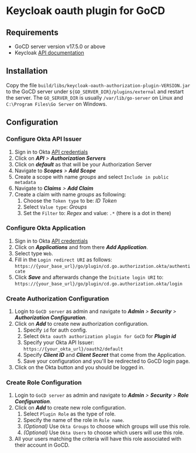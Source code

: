 # Keycloak oauth plugin for GoCD

## Requirements

* GoCD server version v17.5.0 or above
* Keycloak [API documentation](https://www.keycloak.org/docs-api/11.0/rest-api/index.html)

## Installation

Copy the file `build/libs/keycloak-oauth-authorization-plugin-VERSION.jar` to the GoCD server under `${GO_SERVER_DIR}/plugins/external` 
and restart the server. The `GO_SERVER_DIR` is usually `/var/lib/go-server` on Linux and `C:\Program Files\Go Server` 
on Windows.

## Configuration

###  Configure Okta API Issuer

1. Sign in to Okta [API credentials](https://developer.okta.com/signup/)
2. Click on **_API_** _>_ **_Authorization Servers_**
3. Click on **_default_** as that will be your Authorization Server 
4. Navigate to **_Scopes_** _>_ **_Add Scope_**
5. Create a scope with name _groups_ and select `Include in public metadata`
6. Navigate to **_Claims_** _>_ **_Add Claim_**
7. Create a claim with name _groups_ as following:
    1. Choose the `Token type` to be: _ID Token_
    2. Select `Value type`: _Groups_
    3. Set the `Filter` to: _Regex_ and value: `.*` (there is a dot in there)

###  Configure Okta Application

1. Sign in to Okta [API credentials](https://developer.okta.com/signup/)
2. Click on **_Applications_** and from there **_Add Application_**.
3. Select type `Web`.
4. Fill in the `Login redirect URI` as follows: `https://{your_base_url}/go/plugin/cd.go.authorization.okta/authenticate`
5. Click **_Save_** and afterwards change the `Initiate login URI` to: `https://{your_base_url}/go/plugin/cd.go.authorization.okta/login`

### Create Authorization Configuration

1. Login to `GoCD server` as admin and navigate to **_Admin_** _>_ **_Security_** _>_ **_Authorization Configuration_**.
2. Click on **_Add_** to create new authorization configuration.
    1. Specify `id` for auth config.
    2. Select `Okta oauth authorization plugin for GoCD` for **_Plugin id_**
    3. Specify your Okta API Issuer: `https://{your_okta_url}/oauth2/default`
    4. Specify **_Client ID_** and **_Client Secret_** that come from the Application.
    5. Save your configuration and you'll be redirected to GoCD login page.
3. Click on the Okta button and you should be logged in.

### Create Role Configuration

1. Login to `GoCD server` as admin and navigate to **_Admin_** _>_ **_Security_** _>_ **_Role Configuration_**.
2. Click on **_Add_** to create new role configuration.
    1. Select `Plugin Role` as the type of role.
    2. Specify the name of the role in `Role name`.
    3. _(Optional)_ Use `Okta Groups` to choose which groups will use this role.
    4. _(Optional)_ Use `Okta Users` to choose which users will use this role.
3. All your users matching the criteria will have this role associated with their account in GoCD.
